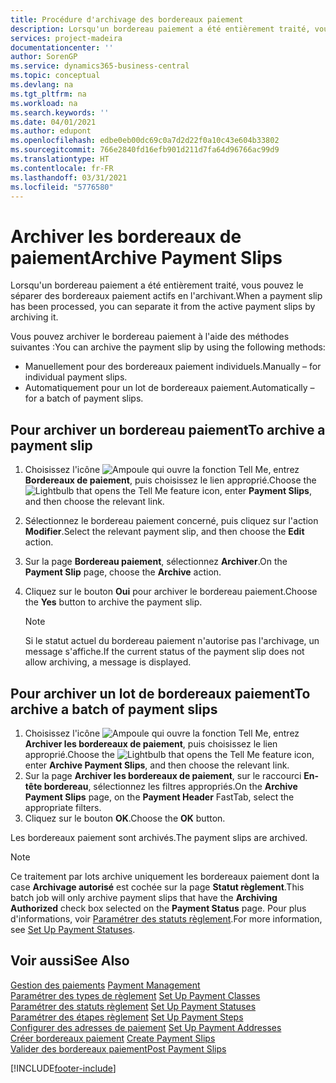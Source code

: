 ```yaml
---
title: Procédure d'archivage des bordereaux paiement
description: Lorsqu'un bordereau paiement a été entièrement traité, vous pouvez le séparer des bordereaux paiement actifs en l'archivant.
services: project-madeira
documentationcenter: ''
author: SorenGP
ms.service: dynamics365-business-central
ms.topic: conceptual
ms.devlang: na
ms.tgt_pltfrm: na
ms.workload: na
ms.search.keywords: ''
ms.date: 04/01/2021
ms.author: edupont
ms.openlocfilehash: edbe0eb00dc69c0a7d2d22f0a10c43e604b33802
ms.sourcegitcommit: 766e2840fd16efb901d211d7fa64d96766ac99d9
ms.translationtype: HT
ms.contentlocale: fr-FR
ms.lasthandoff: 03/31/2021
ms.locfileid: "5776580"
---
```

# <a name="archive-payment-slips"></a><span data-ttu-id="84af9-103">Archiver les bordereaux de paiement</span><span class="sxs-lookup"><span data-stu-id="84af9-103">Archive Payment Slips</span></span>
<span data-ttu-id="84af9-104">Lorsqu'un bordereau paiement a été entièrement traité, vous pouvez le séparer des bordereaux paiement actifs en l'archivant.</span><span class="sxs-lookup"><span data-stu-id="84af9-104">When a payment slip has been processed, you can separate it from the active payment slips by archiving it.</span></span>  

<span data-ttu-id="84af9-105">Vous pouvez archiver le bordereau paiement à l'aide des méthodes suivantes :</span><span class="sxs-lookup"><span data-stu-id="84af9-105">You can archive the payment slip by using the following methods:</span></span>  

- <span data-ttu-id="84af9-106">Manuellement pour des bordereaux paiement individuels.</span><span class="sxs-lookup"><span data-stu-id="84af9-106">Manually – for individual payment slips.</span></span>  
- <span data-ttu-id="84af9-107">Automatiquement pour un lot de bordereaux paiement.</span><span class="sxs-lookup"><span data-stu-id="84af9-107">Automatically – for a batch of payment slips.</span></span>  

## <a name="to-archive-a-payment-slip"></a><span data-ttu-id="84af9-108">Pour archiver un bordereau paiement</span><span class="sxs-lookup"><span data-stu-id="84af9-108">To archive a payment slip</span></span>  

1.  <span data-ttu-id="84af9-109">Choisissez l'icône ![Ampoule qui ouvre la fonction Tell Me](../../media/ui-search/search_small.png "Dites-moi ce que vous voulez faire"), entrez **Bordereaux de paiement**, puis choisissez le lien approprié.</span><span class="sxs-lookup"><span data-stu-id="84af9-109">Choose the ![Lightbulb that opens the Tell Me feature](../../media/ui-search/search_small.png "Tell me what you want to do") icon, enter **Payment Slips**, and then choose the relevant link.</span></span>  
2.  <span data-ttu-id="84af9-110">Sélectionnez le bordereau paiement concerné, puis cliquez sur l'action **Modifier**.</span><span class="sxs-lookup"><span data-stu-id="84af9-110">Select the relevant payment slip, and then choose the **Edit** action.</span></span>  
3.  <span data-ttu-id="84af9-111">Sur la page **Bordereau paiement**, sélectionnez **Archiver**.</span><span class="sxs-lookup"><span data-stu-id="84af9-111">On the **Payment Slip** page, choose the **Archive** action.</span></span>  
4.  <span data-ttu-id="84af9-112">Cliquez sur le bouton **Oui** pour archiver le bordereau paiement.</span><span class="sxs-lookup"><span data-stu-id="84af9-112">Choose the **Yes** button to archive the payment slip.</span></span>  

    > [!NOTE]  
    >  <span data-ttu-id="84af9-113">Si le statut actuel du bordereau paiement n'autorise pas l'archivage, un message s'affiche.</span><span class="sxs-lookup"><span data-stu-id="84af9-113">If the current status of the payment slip does not allow archiving, a message is displayed.</span></span>  

## <a name="to-archive-a-batch-of-payment-slips"></a><span data-ttu-id="84af9-114">Pour archiver un lot de bordereaux paiement</span><span class="sxs-lookup"><span data-stu-id="84af9-114">To archive a batch of payment slips</span></span>  

1.  <span data-ttu-id="84af9-115">Choisissez l'icône ![Ampoule qui ouvre la fonction Tell Me](../../media/ui-search/search_small.png "Dites-moi ce que vous voulez faire"), entrez **Archiver les bordereaux de paiement**, puis choisissez le lien approprié.</span><span class="sxs-lookup"><span data-stu-id="84af9-115">Choose the ![Lightbulb that opens the Tell Me feature](../../media/ui-search/search_small.png "Tell me what you want to do") icon, enter **Archive Payment Slips**, and then choose the relevant link.</span></span>  
2.  <span data-ttu-id="84af9-116">Sur la page **Archiver les bordereaux de paiement**, sur le raccourci **En-tête bordereau**, sélectionnez les filtres appropriés.</span><span class="sxs-lookup"><span data-stu-id="84af9-116">On the **Archive Payment Slips** page, on the **Payment Header** FastTab, select the appropriate filters.</span></span>  
3.  <span data-ttu-id="84af9-117">Cliquez sur le bouton **OK**.</span><span class="sxs-lookup"><span data-stu-id="84af9-117">Choose the **OK** button.</span></span>  

<span data-ttu-id="84af9-118">Les bordereaux paiement sont archivés.</span><span class="sxs-lookup"><span data-stu-id="84af9-118">The payment slips are archived.</span></span>  

> [!NOTE]  
>  <span data-ttu-id="84af9-119">Ce traitement par lots archive uniquement les bordereaux paiement dont la case **Archivage autorisé** est cochée sur la page **Statut règlement**.</span><span class="sxs-lookup"><span data-stu-id="84af9-119">This batch job will only archive payment slips that have the **Archiving Authorized** check box selected on the **Payment Status** page.</span></span> <span data-ttu-id="84af9-120">Pour plus d'informations, voir [Paramétrer des statuts règlement](how-to-set-up-payment-statuses.md).</span><span class="sxs-lookup"><span data-stu-id="84af9-120">For more information, see [Set Up Payment Statuses](how-to-set-up-payment-statuses.md).</span></span>  

## <a name="see-also"></a><span data-ttu-id="84af9-121">Voir aussi</span><span class="sxs-lookup"><span data-stu-id="84af9-121">See Also</span></span>  
 <span data-ttu-id="84af9-122">[Gestion des paiements](payment-management.md) </span><span class="sxs-lookup"><span data-stu-id="84af9-122">[Payment Management](payment-management.md) </span></span>  
 <span data-ttu-id="84af9-123">[Paramétrer des types de règlement](how-to-set-up-payment-classes.md) </span><span class="sxs-lookup"><span data-stu-id="84af9-123">[Set Up Payment Classes](how-to-set-up-payment-classes.md) </span></span>  
 <span data-ttu-id="84af9-124">[Paramétrer des statuts règlement](how-to-set-up-payment-statuses.md) </span><span class="sxs-lookup"><span data-stu-id="84af9-124">[Set Up Payment Statuses](how-to-set-up-payment-statuses.md) </span></span>  
 <span data-ttu-id="84af9-125">[Paramétrer des étapes règlement](how-to-set-up-payment-steps.md) </span><span class="sxs-lookup"><span data-stu-id="84af9-125">[Set Up Payment Steps](how-to-set-up-payment-steps.md) </span></span>  
 <span data-ttu-id="84af9-126">[Configurer des adresses de paiement](how-to-set-up-payment-addresses.md) </span><span class="sxs-lookup"><span data-stu-id="84af9-126">[Set Up Payment Addresses](how-to-set-up-payment-addresses.md) </span></span>  
 <span data-ttu-id="84af9-127">[Créer bordereaux paiement](how-to-create-payment-slips.md) </span><span class="sxs-lookup"><span data-stu-id="84af9-127">[Create Payment Slips](how-to-create-payment-slips.md) </span></span>  
 [<span data-ttu-id="84af9-128">Valider des bordereaux paiement</span><span class="sxs-lookup"><span data-stu-id="84af9-128">Post Payment Slips</span></span>](how-to-post-payment-slips.md)


[!INCLUDE[footer-include](../../includes/footer-banner.md)]